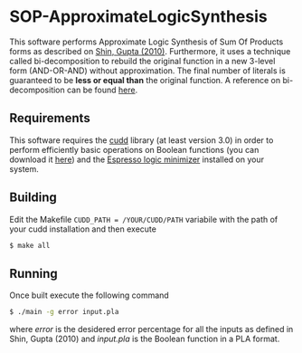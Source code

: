 # SOP-ApproximateLogicSynthesis

This software performs Approximate Logic Synthesis of Sum Of Products forms as described on [Shin, Gupta (2010)](https://www.researchgate.net/publication/221341253_Approximate_logic_synthesis_for_error_tolerant_applications). Furthermore, it uses a technique called bi-decomposition to rebuild the original function in a new 3-level form (AND-OR-AND) without approximation. The final number of literals is guaranteed to be **less or equal than** the original function. A reference on bi-decomposition can be found [here](https://upcommons.upc.edu/bitstream/handle/2117/126070/01201580.pdf).

## Requirements

This software requires the [cudd](https://web.mit.edu/sage/export/tmp/y/usr/share/doc/polybori/cudd/cuddExtDet.html) library (at least version 3.0) in order to perform efficiently basic operations on Boolean functions (you can download it [here](https://github.com/ivmai/cudd/releases)) and the [Espresso logic minimizer](https://ptolemy.berkeley.edu/projects/embedded/pubs/downloads/espresso/index.htm) installed on your system.

## Building

Edit the Makefile `CUDD_PATH = /YOUR/CUDD/PATH` variabile with the path of your cudd installation and then execute
```bash
$ make all
```

## Running

Once built execute the following command
```bash
$ ./main -g error input.pla
```
where *error* is the desidered error percentage for all the inputs as defined in Shin, Gupta (2010) and *input.pla* is the Boolean function in a PLA format.

